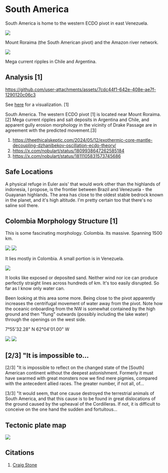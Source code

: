 # South America

South America is home to the western ECDO pivot in east Venezuela.

![](img/south-america-elevation.png)

Mount Roraima (the South American pivot) and the Amazon river network.

![](img/sa-elev.jpg)

Mega current ripples in Chile and Argentina.

## Analysis [1]

https://github.com/user-attachments/assets/7cdc44f1-642e-408e-ae7f-1290120c06c3

See [here](https://github.com/sovrynn/ecdo/tree/master/6-LITERATURE-MEDIA/nobulart/ecdo-visualizations) for a visualization. [1]

South America. The western ECDO pivot [1] is located near Mount Roraima.[2] Mega current ripples and salt deposits in Argentina and Chile, and apparent gully erosion morphology in the vicinity of Drake Passage are in agreement with the predicted movement.[3]
1. https://theethicalskeptic.com/2024/05/12/exothermic-core-mantle-decoupling-dzhanibekov-oscillation-ecdo-theory/
2. https://x.com/nobulart/status/1809938647262585184
3. https://x.com/nobulart/status/1811105831573745686

## Safe Locations

A physical refuge in Euler axis' that would work other than the highlands of indonesia, I propose, is the frontier between Brazil and Venezuela - the Guayanan highlands. The area has close to the oldest stable bedrock known in the planet, and it's high altitude. I'm pretty certain too that there's no saline soil there.

## Colombia Morphology Structure [1]

This is some fascinating morphology. Colombia. Its massive. Spanning 1500 km.

![](img/colombia1.jpg)
![](img/colombia2.jpg)

It lies mostly in Colombia. A small portion is in Venezuela.

![](img/colombia3.jpg)

It looks like exposed or deposited sand. Neither wind nor ice can produce perfectly straight lines across hundreds of km. It's too easily disrupted. So far as I know only water can.

Been looking at this area some more. Being close to the pivot apparently increases the centrifugal movement of water away from the pivot. Note how the oceanic onboarding from the NW is somewhat contained by the high ground and then "flung" outwards (possibly including the lake water) through the openings on the west side. 

7°55'32.28" N  62°04'01.00" W

![](img/colombia4.png)
![](img/colombia5.jpg)

## [2/3] "It is impossible to...

[2/3] "It is impossible to reflect on the changed state of the [South] American continent without the deepest astonishment. Formerly it must have swarmed with great monsters now we find mere pigmies, compared with the antecedent allied races. The greater number, if not all, of…

[3/3] "It would seem, that one cause destroyed the terrestrial animals of South America, and that this cause is to be found in great dislocations of the ground caused by the upheaval of the Cordilleras. If not, it is difficult to conceive on the one hand the sudden and fortuitous…

## Tectonic plate map

![](img/sa-tectonic.jpg)

## Citations

1. [Craig Stone](https://nobulart.com)
